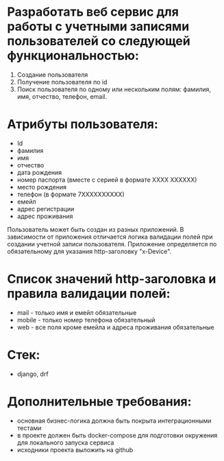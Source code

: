 # Разработать веб сервис для работы с учетными записями пользователей со следующей функциональностью:
1. Создание пользователя
2. Получение пользователя по id
3. Поиск пользователя по одному или нескольким полям: фамилия, имя, отчество, телефон, email.

# Атрибуты пользователя:
- Id
- фамилия
- имя
- отчество
- дата рождения
- номер паспорта (вместе с серией в формате ХХХХ ХХХХХХ)
- место рождения
- телефон (в формате 7ХХХХХХХХХХ)
- емейл
- адрес регистрации
- адрес проживания

Пользователь может быть создан из разных приложений. 
В зависимости от приложения отличается логика валидации полей при создании учетной записи пользователя. 
Приложение определяется по обязательному для указания http-заголовку "x-Device".

# Список значений http-заголовка и правила валидации полей:
- mail - только имя и емейл обязательные
- mobile - только номер телефона обязательный
- web - все поля кроме емейла и адреса проживания обязательные

# Стек: 
- django, drf

# Дополнительные требования: 
- основная бизнес-логика должна быть покрыта интеграционными тестами
- в проекте должен быть docker-compose для подготовки окружения для локального запуска сервиса
- исходники проекта выложить на github